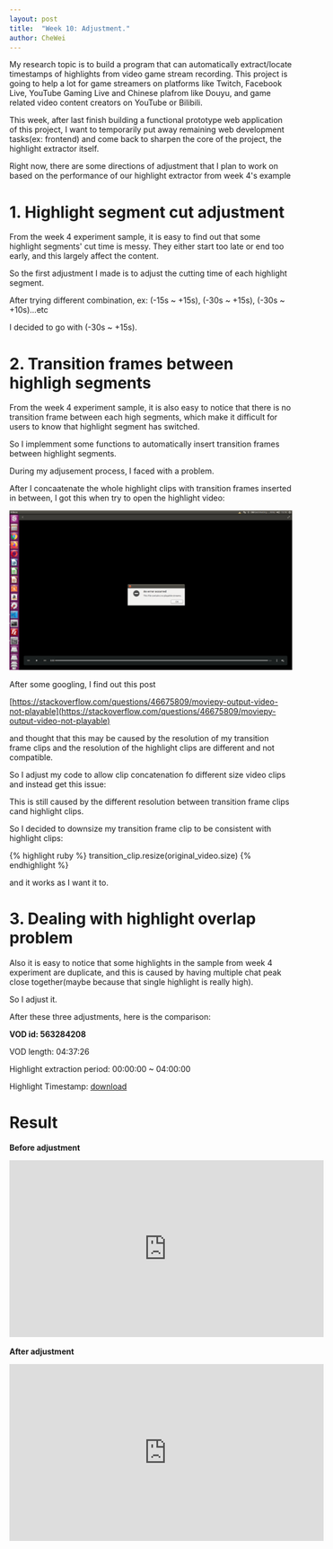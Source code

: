 ```yaml
---
layout: post
title:  "Week 10: Adjustment."
author: CheWei
---
```

My research topic is to build a program that can automatically extract/locate timestamps of highlights from video game stream recording.
This project is going to help a lot for game streamers on platforms like Twitch, Facebook Live, YouTube Gaming Live and Chinese plafrom like Douyu, and game related video content creators on YouTube or Bilibili.

This week, after last finish building a functional prototype web application of this project, I want to temporarily put away remaining web development tasks(ex: frontend) and come back to sharpen the core of the project, the highlight extractor itself.

Right now, there are some directions of adjustment that I plan to work on based on the performance of our highlight extractor from week 4's example

# 1. Highlight segment cut adjustment

From the week 4 experiment sample, it is easy to find out that some highlight segments' cut time is messy. They either start too late or end too early, and this largely affect the content.

So the first adjustment I made is to adjust the cutting time of each highlight segment.

After trying different combination, ex: (-15s ~ +15s), (-30s ~ +15s), (-30s ~ +10s)...etc

I decided to go with (-30s ~ +15s).

# 2. Transition frames between highligh segments

From the week 4 experiment sample, it is also easy to notice that there is no transition frame between each high segments, which make it difficult for users to know that highlight segment has switched. 

So I implemment some functions to automatically insert transition frames between highlight segments.

During my adjusement process, I faced with a problem.

After I concaatenate the whole highlight clips with transition frames inserted in between, I got this when try to open the highlight video:

![week10problem1.png](../images/week10/week10problem1.png "week10problem1.png")

After some googling, I find out this post

[https://stackoverflow.com/questions/46675809/moviepy-output-video-not-playable](https://stackoverflow.com/questions/46675809/moviepy-output-video-not-playable)

and thought that this may be caused by the resolution of my transition frame clips and the resolution of the highlight clips are different and not compatible.

So I adjust my code to allow clip concatenation fo different size video clips and instead get this issue:

[]()


This is still caused by the different resolution between transition frame clips cand highlight clips.

So I decided to downsize my transition frame clip to be consistent with highlight clips:

{% highlight ruby %}
transition_clip.resize(original_video.size)
{% endhighlight %}

and it works as I want it to.

# 3. Dealing with highlight overlap problem
Also it is easy to notice that some highlights in the sample from week 4 experiment are duplicate, and this is caused by having multiple chat peak close together(maybe because that single highlight is really high).

So I adjust it.


After these three adjustments, here is the comparison:

**VOD id: 563284208**

VOD length: 04:37:26

Highlight extraction period: 00:00:00 ~ 04:00:00

Highlight Timestamp: [download](../images/week-7-9/563284208_15_0:0:0-4:0:0_p95)


# Result

**Before adjustment**

<iframe width="560" height="315" src="https://www.youtube.com/embed/7lGzH82fbss" frameborder="0" allow="accelerometer; autoplay; encrypted-media; gyroscope; picture-in-picture" allowfullscreen></iframe>

**After adjustment**

<iframe width="560" height="315" src="https://www.youtube.com/embed/L5DsrY1bIzI" frameborder="0" allow="accelerometer; autoplay; encrypted-media; gyroscope; picture-in-picture" allowfullscreen></iframe>